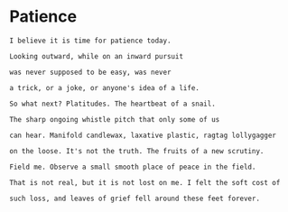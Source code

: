 # Patience

    I believe it is time for patience today.

    Looking outward, while on an inward pursuit

    was never supposed to be easy, was never

    a trick, or a joke, or anyone's idea of a life.

    So what next? Platitudes. The heartbeat of a snail.

    The sharp ongoing whistle pitch that only some of us

    can hear. Manifold candlewax, laxative plastic, ragtag lollygagger

    on the loose. It's not the truth. The fruits of a new scrutiny.

    Field me. Observe a small smooth place of peace in the field.

    That is not real, but it is not lost on me. I felt the soft cost of

    such loss, and leaves of grief fell around these feet forever.
